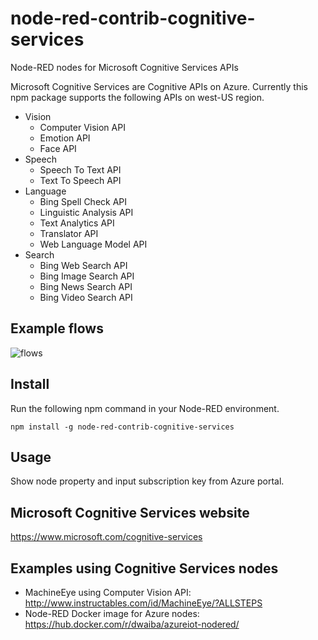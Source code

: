 node-red-contrib-cognitive-services
===================================

Node-RED nodes for Microsoft Cognitive Services APIs

Microsoft Cognitive Services are Cognitive APIs on Azure.
Currently this npm package supports the following APIs on
 west-US region.
- Vision
    - Computer Vision API
    - Emotion API
    - Face API
- Speech
    - Speech To Text API
    - Text To Speech API
- Language
    - Bing Spell Check API
    - Linguistic Analysis API
    - Text Analytics API
    - Translator API
    - Web Language Model API
- Search
    - Bing Web Search API
    - Bing Image Search API
    - Bing News Search API
    - Bing Video Search API

## Example flows
![flows](https://raw.githubusercontent.com/zuhito/node-red-contrib-cognitive-services/master/flows.png)

## Install
Run the following npm command in your Node-RED environment.
```
npm install -g node-red-contrib-cognitive-services
```

## Usage
Show node property and input subscription key from Azure portal.

## Microsoft Cognitive Services website
https://www.microsoft.com/cognitive-services

## Examples using Cognitive Services nodes
- MachineEye using Computer Vision API: http://www.instructables.com/id/MachineEye/?ALLSTEPS
- Node-RED Docker image for Azure nodes: https://hub.docker.com/r/dwaiba/azureiot-nodered/
